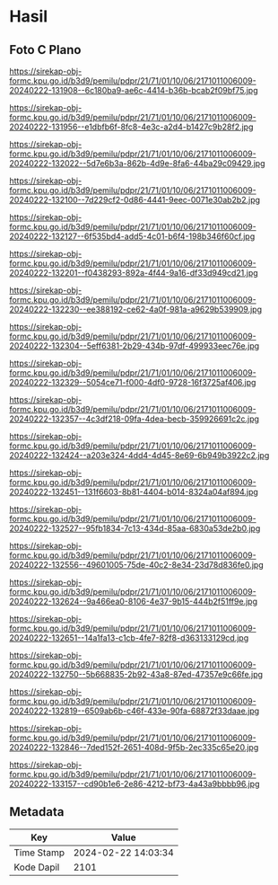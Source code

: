 # Hasil

## Foto C Plano

https://sirekap-obj-formc.kpu.go.id/b3d9/pemilu/pdpr/21/71/01/10/06/2171011006009-20240222-131908--6c180ba9-ae6c-4414-b36b-bcab2f09bf75.jpg

https://sirekap-obj-formc.kpu.go.id/b3d9/pemilu/pdpr/21/71/01/10/06/2171011006009-20240222-131956--e1dbfb6f-8fc8-4e3c-a2d4-b1427c9b28f2.jpg

https://sirekap-obj-formc.kpu.go.id/b3d9/pemilu/pdpr/21/71/01/10/06/2171011006009-20240222-132022--5d7e6b3a-862b-4d9e-8fa6-44ba29c09429.jpg

https://sirekap-obj-formc.kpu.go.id/b3d9/pemilu/pdpr/21/71/01/10/06/2171011006009-20240222-132100--7d229cf2-0d86-4441-9eec-0071e30ab2b2.jpg

https://sirekap-obj-formc.kpu.go.id/b3d9/pemilu/pdpr/21/71/01/10/06/2171011006009-20240222-132127--6f535bd4-add5-4c01-b6f4-198b346f60cf.jpg

https://sirekap-obj-formc.kpu.go.id/b3d9/pemilu/pdpr/21/71/01/10/06/2171011006009-20240222-132201--f0438293-892a-4f44-9a16-df33d949cd21.jpg

https://sirekap-obj-formc.kpu.go.id/b3d9/pemilu/pdpr/21/71/01/10/06/2171011006009-20240222-132230--ee388192-ce62-4a0f-981a-a9629b539909.jpg

https://sirekap-obj-formc.kpu.go.id/b3d9/pemilu/pdpr/21/71/01/10/06/2171011006009-20240222-132304--5eff6381-2b29-434b-97df-499933eec76e.jpg

https://sirekap-obj-formc.kpu.go.id/b3d9/pemilu/pdpr/21/71/01/10/06/2171011006009-20240222-132329--5054ce71-f000-4df0-9728-16f3725af406.jpg

https://sirekap-obj-formc.kpu.go.id/b3d9/pemilu/pdpr/21/71/01/10/06/2171011006009-20240222-132357--4c3df218-09fa-4dea-becb-359926691c2c.jpg

https://sirekap-obj-formc.kpu.go.id/b3d9/pemilu/pdpr/21/71/01/10/06/2171011006009-20240222-132424--a203e324-4dd4-4d45-8e69-6b949b3922c2.jpg

https://sirekap-obj-formc.kpu.go.id/b3d9/pemilu/pdpr/21/71/01/10/06/2171011006009-20240222-132451--131f6603-8b81-4404-b014-8324a04af894.jpg

https://sirekap-obj-formc.kpu.go.id/b3d9/pemilu/pdpr/21/71/01/10/06/2171011006009-20240222-132527--95fb1834-7c13-434d-85aa-6830a53de2b0.jpg

https://sirekap-obj-formc.kpu.go.id/b3d9/pemilu/pdpr/21/71/01/10/06/2171011006009-20240222-132556--49601005-75de-40c2-8e34-23d78d836fe0.jpg

https://sirekap-obj-formc.kpu.go.id/b3d9/pemilu/pdpr/21/71/01/10/06/2171011006009-20240222-132624--9a466ea0-8106-4e37-9b15-444b2f51ff9e.jpg

https://sirekap-obj-formc.kpu.go.id/b3d9/pemilu/pdpr/21/71/01/10/06/2171011006009-20240222-132651--14a1fa13-c1cb-4fe7-82f8-d363133129cd.jpg

https://sirekap-obj-formc.kpu.go.id/b3d9/pemilu/pdpr/21/71/01/10/06/2171011006009-20240222-132750--5b668835-2b92-43a8-87ed-47357e9c66fe.jpg

https://sirekap-obj-formc.kpu.go.id/b3d9/pemilu/pdpr/21/71/01/10/06/2171011006009-20240222-132819--6509ab6b-c46f-433e-90fa-68872f33daae.jpg

https://sirekap-obj-formc.kpu.go.id/b3d9/pemilu/pdpr/21/71/01/10/06/2171011006009-20240222-132846--7ded152f-2651-408d-9f5b-2ec335c65e20.jpg

https://sirekap-obj-formc.kpu.go.id/b3d9/pemilu/pdpr/21/71/01/10/06/2171011006009-20240222-133157--cd90b1e6-2e86-4212-bf73-4a43a9bbbb96.jpg


## Metadata

| Key        | Value               |
| ---------- | ------------------- |
| Time Stamp | 2024-02-22 14:03:34 |
| Kode Dapil | 2101                |



